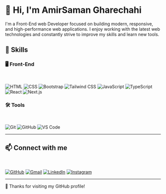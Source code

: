 <h1>
  👋 Hi, I'm AmirSaman Gharechahi
</h1>

<p>
  I'm a Front-End web Developer focused on building modern, responsive, and high-performance web applications. I enjoy working with the latest web technologies and constantly strive to improve my skills and learn new tools.
</p>

<h2>
🚀 Skills
</h2>

<h3>
🖥️ Front-End
</h3> 
<br/>

![HTML](https://img.shields.io/badge/-HTML-E34F26?logo=html5&logoColor=white&style=flat)
![CSS](https://img.shields.io/badge/-CSS-1572B6?logo=css3&logoColor=white&style=flat)
![Bootstrap](https://img.shields.io/badge/-Bootstrap-7952B3?logo=bootstrap&logoColor=white&style=flat)
![Tailwind CSS](https://img.shields.io/badge/-Tailwind_CSS-06B6D4?logo=tailwindcss&logoColor=white&style=flat)
![JavaScript](https://img.shields.io/badge/-JavaScript-F7DF1E?logo=javascript&logoColor=black&style=flat)
![TypeScript](https://img.shields.io/badge/-TypeScript-3178C6?logo=typescript&logoColor=white&style=flat)
![React](https://img.shields.io/badge/-React-61DAFB?logo=react&logoColor=black&style=flat)
![Next.js](https://img.shields.io/badge/-Next.js-000000?logo=next.js&logoColor=white&style=flat)

<h3>
🛠️ Tools
</h3> 
<br/>

![Git](https://img.shields.io/badge/-Git-F05032?logo=git&logoColor=white&style=flat)
![GitHub](https://img.shields.io/badge/-GitHub-181717?logo=github&logoColor=white&style=flat)
![VS Code](https://img.shields.io/badge/-VSCode-007ACC?logo=visual-studio-code&logoColor=white&style=flat)

---

<h2>
📫 Connect with me
</h2>
<br/>

[![GitHub](https://img.shields.io/badge/-GitHub-181717?logo=github&logoColor=white)](https://github.com/Amirsamangh)
[![Gmail](https://img.shields.io/badge/-Gmail-D14836?logo=gmail&logoColor=white)](mailto:gharechahi72@gmail.com)
[![LinkedIn](https://img.shields.io/badge/-LinkedIn-0077B5?logo=linkedin&logoColor=white)](https://www.linkedin.com/in/amirsaman-gharechahi-16ba95190/)
[![Instagram](https://img.shields.io/badge/-Instagram-E4405F?logo=instagram&logoColor=white)](https://www.instagram.com/a_saman_gh?igsh=dWY1enp3dHgxMDRr)

---

🌟 Thanks for visiting my GitHub profile!

<!--
**Amirsamangh/Amirsamangh** is a ✨ _special_ ✨ repository because its `README.md` (this file) appears on your GitHub profile.

Here are some ideas to get you started:

- 🔭 I’m currently working on ...
- 🌱 I’m currently learning ...
- 👯 I’m looking to collaborate on ...
- 🤔 I’m looking for help with ...
- 💬 Ask me about ...
- 📫 How to reach me: ...
- 😄 Pronouns: ...
- ⚡ Fun fact: ...
-->
